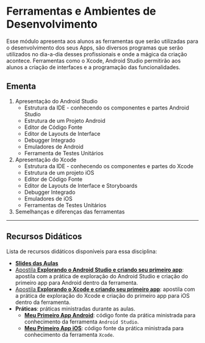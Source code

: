 # Ferramentas e Ambientes de Desenvolvimento
Esse módulo apresenta aos alunos as ferramentas que serão utilizadas para o desenvolvimento dos seus Apps, são diversos programas que serão utilizados no dia-a-dia desses profissionais e onde a mágica da criação acontece. Ferramentas como o Xcode, Android Studio permitirão aos alunos a criação de interfaces e a programação das funcionalidades.

## Ementa
1.	Apresentação do Android Studio
    * Estrutura da IDE - conhecendo os componentes e partes Android Studio
    * Estrutura de um Projeto Android
    * Editor de Código Fonte
    * Editor de Layouts de Interface
    * Debugger Integrado
    * Emuladores de Android
    * Ferramenta de Testes Unitários
2.	Apresentação do Xcode
    * Estrutura da IDE - conhecendo os componentes e partes do Xcode
    * Estrutura de um projeto iOS
    * Editor de Código Fonte
    * Editor de Layouts de Interface e Storyboards
    * Debugger Integrado
    * Emuladores de iOS
    * Ferramentas de Testes Unitários
3.	Semelhanças e diferenças das ferramentas

---

## Recursos Didáticos
Lista de recursos didáticos disponíveis para essa disciplina:

* [**Slides das Aulas**](SLIDES%20-%20Ferramentas%20e%20Ambientes%20de%20Desenvolvimento.pdf)
* [Apostila **Explorando o Android Studio e criando seu primeiro app**](https://caeno.gitbooks.io/android-studio-primeiro-app/content/): apostila com a prática de exploração do Android Studio e criação do primeiro app para Android dentro da ferramenta.
* [Apostila **Explorando o Xcode e criando seu primeiro app**](https://caeno.gitbooks.io/explorando-o-xcode-e-criando-seu-primeiro-app/content/): apostila com a prática de exploração do Xcode e criação do primeiro app para iOS dentro da ferramenta.
* **Práticas**: práticas ministradas durante as aulas.
    * [**Meu Primeiro App Android**](Practices/Sources/Android/MyFirstApp): código fonte da prática ministrada para conhecimento da ferramenta `Android Studio`.
    * [**Meu Primeiro App iOS**](Practices/Sources/iOS/MyFirstApp): código fonte da prática ministrada para conhecimento da ferramenta `Xcode`.